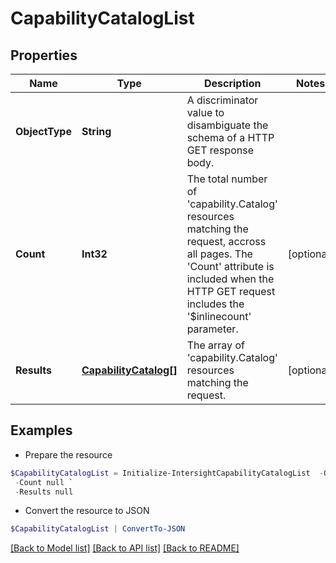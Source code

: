 # CapabilityCatalogList
## Properties

Name | Type | Description | Notes
------------ | ------------- | ------------- | -------------
**ObjectType** | **String** | A discriminator value to disambiguate the schema of a HTTP GET response body. | 
**Count** | **Int32** | The total number of &#39;capability.Catalog&#39; resources matching the request, accross all pages. The &#39;Count&#39; attribute is included when the HTTP GET request includes the &#39;$inlinecount&#39; parameter. | [optional] 
**Results** | [**CapabilityCatalog[]**](CapabilityCatalog.md) | The array of &#39;capability.Catalog&#39; resources matching the request. | [optional] 

## Examples

- Prepare the resource
```powershell
$CapabilityCatalogList = Initialize-IntersightCapabilityCatalogList  -ObjectType null `
 -Count null `
 -Results null
```

- Convert the resource to JSON
```powershell
$CapabilityCatalogList | ConvertTo-JSON
```

[[Back to Model list]](../README.md#documentation-for-models) [[Back to API list]](../README.md#documentation-for-api-endpoints) [[Back to README]](../README.md)

